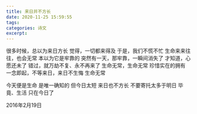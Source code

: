 ```yaml
---
title: 来日并不方长
date: 2020-11-25 15:59:55
tags: 
categories: 诗文
excerpt: 
---
```

很多时候，总以为来日方长
觉得，一切都来得及
于是，我们不慌不忙
生命来来往往，也会无常
本以为它是牢靠的
突然有一天，那牢靠，一瞬间消失了
才知道，心愿还未了
错过，就万劫不复、永不再来了
生命无常，生命无常
珍惜实在的拥有
一念即起，不等来日，来日不生悔
生命无常

今天便是生命
是唯一确知的
但今日太短
来日也不方长
不要寄托太多于明日
毕竟、生活
只在今日了

2016年2月19日
